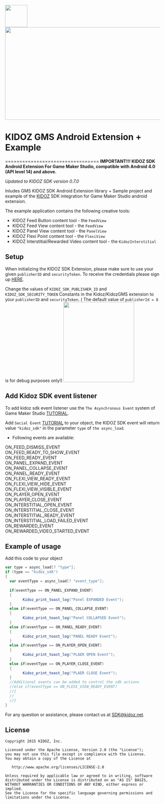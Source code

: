 <a href="url"><img src="https://github.com/Kidoz-SDK/Kidoz_Android_SDK_Example/blob/master/graphics/App%20icon.png" align="left" height="72" width="72" ></a><br>
[<img src="https://kidoz-cdn.s3.amazonaws.com/wordpress/kidoz_small.gif" width="533px" height="300px">](https://www.youtube.com/watch?v=-ljFjRn7jeM)

# KIDOZ GMS Android Extension + Example
=================================
**IMPORTANT!!! KIDOZ SDK Android Extension For Game Maker Studio, compatible with Android 4.0 (API level 14) and above.** 

*Updated to KIDOZ SDK version 0.7.0*
 
Inludes GMS KIDOZ SDK Android Extension library + Sample project and example of the [KIDOZ](http://www.kidoz.net) SDK integration for Game Maker Studio android extension.

The example application contains the following creative tools:
* KIDOZ Feed Button content tool - the `FeedView`
* KIDOZ Feed View content tool - the `FeedView`
* KIDOZ Panel View content tool - the `PanelView`
* KIDOZ Flexi Point content tool - the `FlexiView`
* KIDOZ Interstitial/Rewarded Video content tool - the `KidozInterstitial`

## Setup
When initializing the KIDOZ SDK Extension, please make sure to use your given `publisherID` and `securityToken`. To receive the credentials please sign up [HERE](http://accounts.kidoz.net/publishers/register?utm_source=&utm_content=&utm_campaign=&utm_medium=).
</br>
 
Change the values of `KIDOZ_SDK_PUBLISHER_ID` and `KIDOZ_SDK_SECURITY_TOKEN` Constants in the Kidoz/KidozGMS extension to your `publisherID` and `securityToken`. ( The default value of `publisherId = 8` is for debug purposes only!)
<img src="https://s3.amazonaws.com/kidoz-cdn/sdk/GitHub_Tutorial_Img/gms_tutorial_1.JPG" width="230px" height="260px">

## Add Kidoz SDK event listener
To add kidoz sdk event listener use the `The Asynchronous Event` system of Game Maker Studio  [TUTORIAL](https://docs.yoyogames.com/source/dadiospice/000_using%20gamemaker/events/async%20event.html).

Add `Social Event`  [TUTORIAL](https://docs.yoyogames.com/source/dadiospice/001_advanced%20use/more%20about%20async%20events/social.html)  to your object, the KIDOZ SDK event will return value `"kidoz_sdk"` in the parameter `type` of `the async_load`.

 - Following events are available:
 
ON_FEED_DISMISS_EVENT<br>
ON_FEED_READY_TO_SHOW_EVENT<br>
ON_FEED_READY_EVENT<br>
ON_PANEL_EXPAND_EVENT<br>
ON_PANEL_COLLAPSE_EVENT<br>
ON_PANEL_READY_EVENT<br>
ON_FLEXI_VIEW_READY_EVENT<br>
ON_FLEXI_VIEW_HIDE_EVENT<br>
ON_FLEXI_VIEW_VISIBLE_EVENT<br>
ON_PLAYER_OPEN_EVENT<br>
ON_PLAYER_CLOSE_EVENT<br>
ON_INTERSTITIAL_OPEN_EVENT<br>
ON_INTERSTITIAL_CLOSE_EVENT<br>
ON_INTERSTITIAL_READY_EVENT<br>
ON_INTERSTITIAL_LOAD_FAILED_EVENT<br>
ON_REWARDED_EVENT<br>
ON_REWARDED_VIDEO_STARTED_EVENT<br>

## Example of usage
Add this code to your object

```groovy
var type = async_load[? "type"];
if (type == "kidoz_sdk")
{
  var eventType = async_load[? "event_type"];
  
  if(eventType == ON_PANEL_EXPAND_EVENT) 
  {
        Kidoz_print_toast_log("Panel EXPANDED Event");
  }
  else if(eventType == ON_PANEL_COLLAPSE_EVENT)
  {
        Kidoz_print_toast_log("Panel COLLAPSED Event");
  }
  else if(eventType == ON_PANEL_READY_EVENT)
  {
        Kidoz_print_toast_log("PANEL READY Event");
  }
  else if(eventType == ON_PLAYER_OPEN_EVENT)
  {
        Kidoz_print_toast_log("PLAER OPEN Event");
  }
  else if(eventType == ON_PLAYER_CLOSE_EVENT)
  {
        Kidoz_print_toast_log("PLAER CLOSE Event");
  }
  //Additional events can be added to control the sdk actions
  //else if(eventType == ON_FLEXI_VIEW_READY_EVENT)
  //{
  //      
  //}
}
``` 

For any question or assistance, please contact us at SDK@kidoz.net.
</br>

License
--------

    Copyright 2015 KIDOZ, Inc.

    Licensed under the Apache License, Version 2.0 (the "License");
    you may not use this file except in compliance with the License.
    You may obtain a copy of the License at

       http://www.apache.org/licenses/LICENSE-2.0

    Unless required by applicable law or agreed to in writing, software
    distributed under the License is distributed on an "AS IS" BASIS,
    WITHOUT WARRANTIES OR CONDITIONS OF ANY KIND, either express or implied.
    See the License for the specific language governing permissions and
    limitations under the License.
 
